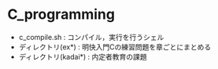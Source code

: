 # C_programming
* c_compile.sh : コンパイル，実行を行うシェル
* ディレクトリ(ex*) : 明快入門Cの練習問題を章ごとにまとめる
* ディレクトリ(kadai*) : 内定者教育の課題
